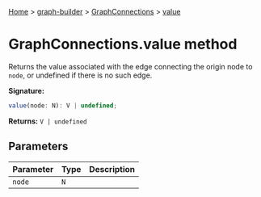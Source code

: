 [Home](./index) &gt; [graph-builder](./graph-builder.md) &gt; [GraphConnections](./graph-builder.graphconnections.md) &gt; [value](./graph-builder.graphconnections.value.md)

# GraphConnections.value method

Returns the value associated with the edge connecting the origin node to `node`<!-- -->, or undefined if there is no such edge.

**Signature:**
```javascript
value(node: N): V | undefined;
```
**Returns:** `V | undefined`

## Parameters

|  Parameter | Type | Description |
|  --- | --- | --- |
|  `node` | `N` |  |

